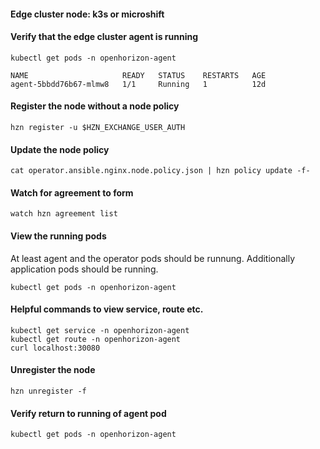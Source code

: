 #### Edge cluster node: k3s or microshift
 
#### Verify that the edge cluster agent is running
```
kubectl get pods -n openhorizon-agent

NAME                     READY   STATUS    RESTARTS   AGE
agent-5bbdd76b67-mlmw8   1/1     Running   1          12d
```

#### Register the node without a node policy

```
hzn register -u $HZN_EXCHANGE_USER_AUTH
```

#### Update the node policy 
```
cat operator.ansible.nginx.node.policy.json | hzn policy update -f-
```

#### Watch for agreement to form 
```
watch hzn agreement list
```

#### View the running pods
At least agent and the operator pods should be runnung. Additionally application pods should be running.  
```
kubectl get pods -n openhorizon-agent
```

#### Helpful commands to view service, route etc.
```
kubectl get service -n openhorizon-agent
kubectl get route -n openhorizon-agent
curl localhost:30080
```

#### Unregister the node 
```
hzn unregister -f
```
#### Verify return to running of agent pod
```
kubectl get pods -n openhorizon-agent
```
